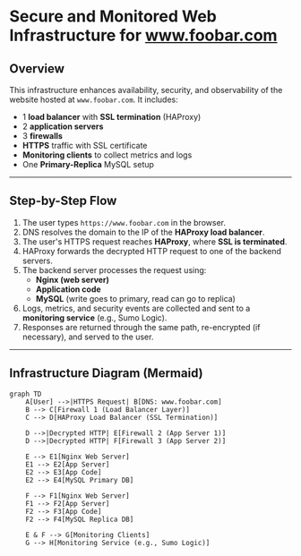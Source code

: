# Secure and Monitored Web Infrastructure for www.foobar.com

## Overview

This infrastructure enhances availability, security, and observability of the website hosted at `www.foobar.com`. It includes:

- 1 **load balancer** with **SSL termination** (HAProxy)
- 2 **application servers**
- 3 **firewalls**
- **HTTPS** traffic with SSL certificate
- **Monitoring clients** to collect metrics and logs
- One **Primary-Replica** MySQL setup

---

## Step-by-Step Flow

1. The user types `https://www.foobar.com` in the browser.
2. DNS resolves the domain to the IP of the **HAProxy load balancer**.
3. The user's HTTPS request reaches **HAProxy**, where **SSL is terminated**.
4. HAProxy forwards the decrypted HTTP request to one of the backend servers.
5. The backend server processes the request using:
   - **Nginx (web server)**
   - **Application code**
   - **MySQL** (write goes to primary, read can go to replica)
6. Logs, metrics, and security events are collected and sent to a **monitoring service** (e.g., Sumo Logic).
7. Responses are returned through the same path, re-encrypted (if necessary), and served to the user.

---

## Infrastructure Diagram (Mermaid)

```mermaid
graph TD
    A[User] -->|HTTPS Request| B[DNS: www.foobar.com]
    B --> C[Firewall 1 (Load Balancer Layer)]
    C --> D[HAProxy Load Balancer (SSL Termination)]

    D -->|Decrypted HTTP| E[Firewall 2 (App Server 1)]
    D -->|Decrypted HTTP| F[Firewall 3 (App Server 2)]

    E --> E1[Nginx Web Server]
    E1 --> E2[App Server]
    E2 --> E3[App Code]
    E2 --> E4[MySQL Primary DB]

    F --> F1[Nginx Web Server]
    F1 --> F2[App Server]
    F2 --> F3[App Code]
    F2 --> F4[MySQL Replica DB]

    E & F --> G[Monitoring Clients]
    G --> H[Monitoring Service (e.g., Sumo Logic)]
